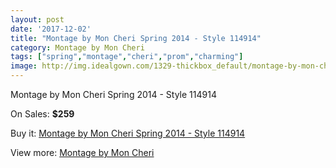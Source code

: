 ```yaml
---
layout: post
date: '2017-12-02'
title: "Montage by Mon Cheri Spring 2014 - Style 114914"
category: Montage by Mon Cheri
tags: ["spring","montage","cheri","prom","charming"]
image: http://img.idealgown.com/1329-thickbox_default/montage-by-mon-cheri-spring-2014-style-114914.jpg
---
```

Montage by Mon Cheri Spring 2014 - Style 114914

On Sales: **$259**
<a href="https://www.idealgown.com/en/montage-by-mon-cheri/605-montage-by-mon-cheri-spring-2014-style-114914.html"><amp-img layout="responsive" width="600" height="600" src="//img.idealgown.com/1329-thickbox_default/montage-by-mon-cheri-spring-2014-style-114914.jpg" alt="Montage by Mon Cheri Spring 2014 - Style 114914 0" /></a>
<a href="https://www.idealgown.com/en/montage-by-mon-cheri/605-montage-by-mon-cheri-spring-2014-style-114914.html"><amp-img layout="responsive" width="600" height="600" src="//img.idealgown.com/1330-thickbox_default/montage-by-mon-cheri-spring-2014-style-114914.jpg" alt="Montage by Mon Cheri Spring 2014 - Style 114914 1" /></a>

Buy it: [Montage by Mon Cheri Spring 2014 - Style 114914](https://www.idealgown.com/en/montage-by-mon-cheri/605-montage-by-mon-cheri-spring-2014-style-114914.html "Montage by Mon Cheri Spring 2014 - Style 114914")

View more: [Montage by Mon Cheri](https://www.idealgown.com/en/9-montage-by-mon-cheri "Montage by Mon Cheri")